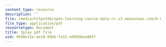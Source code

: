 ```yaml
---
content_type: resource
description: ''
file: /media/https%3A/open-learning-course-data-rc.s3.amazonaws.com/6-004-computation-structures-spring-2017/9698e12eee1889bbfa15ed95b6ea903f_dLeI7A7VezQ.pdf
file_type: application/pdf
resourcetype: Document
title: 3play pdf file
uid: 9698e12e-ee18-89bb-fa15-ed95b6ea903f
---
```

